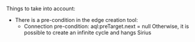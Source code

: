 
Things to take into account:
* There is a pre-condition in the edge creation tool:
  - Connection pre-condition: aql:preTarget.next = null
    Otherwise, it is possible to create an infinite cycle and hangs Sirius